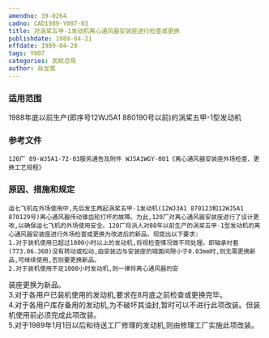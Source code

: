 ```yaml
---
amendno: 39-0264  
cadno: CAD1989-Y007-03  
title: 对涡桨五甲-1发动机离心通风器安装座进行检查或更换  
publishdate: 1989-04-21  
effdate: 1989-04-28  
tags: Y007  
categories: 民航总局  
author: 岳龙宽  
---
```

  
### 适用范围  
1988年底以前生产(即序号12WJ5A1 880190号以前)的涡桨五甲-1型发动机  
  
<!--more-->  
### 参考文件  
    120厂 89-WJ5A1-72-03服务通告及附件 WJ5A1WGY-001《离心通风器安装座外场检查、更换工艺规程》  
  
### 原因、措施和规定  
    运七飞机在外场使用中,先后发生两起涡桨五甲-1发动机(12WJ3A1 870123和12WJ5A1 870129号)离心通风器传动锥齿轮打坏的故障。为此,120厂对离心通风器安装座进行了设计更改,以确保运七飞机的外场使用安全。120厂将派人对88年以前生产的涡桨五甲-1型发动机的离心通风器安装座进行外场检查或更换为改进后的新品。现提出以下要求:  
    1.对于装机使用已超过1000小时以上的发动机,将视检查情况做不同处理。即轴承衬套(773.06.360)没有转动或松动,由安装边与安装座的端面间隙小于0.03mm时,则无需更换新品,可继续使用,否则要更换新品。  
    2.对于装机使用不足1000小时发动机,则一律将离心通风器的安  
  
装座更换为新品。  
    3.对于各用户已装机使用的发动机,要求在8月底之前检查或更换完毕。  
    4.对于各用户库存备用的发动机,为不破坏其油封,暂时可以不进行此项改装。但装机使用前必须完成此项改装。  
    5.对于1989年1月1日以后和待送工厂修理的发动机,则由修理工厂实施此项改装。  
  
